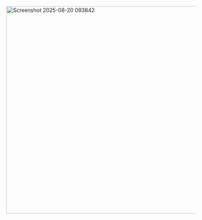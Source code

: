 <img width="888" height="552" alt="Screenshot 2025-08-20 093842" src="https://github.com/user-attachments/assets/83488da6-0aef-4dee-b75d-b4aa3fc76b42" />
